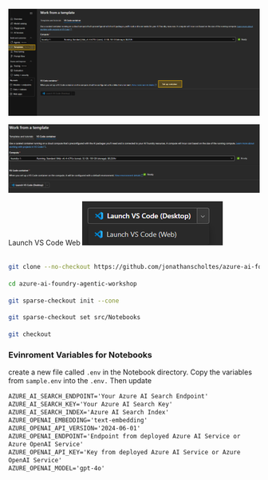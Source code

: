 




![setup container](../media/template-setup.png)

![container ready](../media/template-ready.png)

Launch VS Code Web
![container launch](../media/container-vs-code-web.png)



```bash

git clone --no-checkout https://github.com/jonathanscholtes/azure-ai-foundry-agentic-workshop.git

cd azure-ai-foundry-agentic-workshop

git sparse-checkout init --cone

git sparse-checkout set src/Notebooks

git checkout
```


### Evinroment Variables for Notebooks

create a new file called `.env` in the Notebook directory. Copy the variables from `sample.env` into the `.env.` Then update 

```
AZURE_AI_SEARCH_ENDPOINT='Your Azure AI Search Endpoint'
AZURE_AI_SEARCH_KEY='Your Azure AI Search Key'
AZURE_AI_SEARCH_INDEX='Azure AI Search Index'
AZURE_OPENAI_EMBEDDING='text-embedding'
AZURE_OPENAI_API_VERSION='2024-06-01'
AZURE_OPENAI_ENDPOINT='Endpoint from deployed Azure AI Service or Azure OpenAI Service'
AZURE_OPENAI_API_KEY='Key from deployed Azure AI Service or Azure OpenAI Service'
AZURE_OPENAI_MODEL='gpt-4o'
```